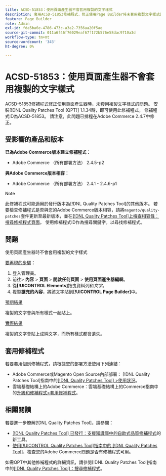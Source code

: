 ```yaml
---
title: ACSD-51853：使用頁面產生器不會套用複製的文字樣式
description: 套用ACSD-51853修補程式，修正使用Page Builder時未套用複製文字樣式的Adobe Commerce問題。
feature: Page Builder
role: Admin
exl-id: fda5ba6e-4786-473c-a3a2-7356aa20f5ae
source-git-commit: 011a6f46f76029eaf67f172b576e58dac9710a3d
workflow-type: tm+mt
source-wordcount: '343'
ht-degree: 0%

---
```


# ACSD-51853：使用頁面產生器不會套用複製的文字樣式

ACSD-51853修補程式修正使用頁面產生器時，未套用複製文字樣式的問題。 安裝[!DNL Quality Patches Tool (QPT)] 1.1.34時，即可使用此修補程式。 修補程式ID為ACSD-51853。 請注意，此問題已排程在Adobe Commerce 2.4.7中修正。

## 受影響的產品和版本

**已為Adobe Commerce版本建立修補程式：**

* Adobe Commerce （所有部署方法） 2.4.5-p2

**與Adobe Commerce版本相容：**

* Adobe Commerce （所有部署方法） 2.4.1 - 2.4.6-p1

>[!NOTE]
>
>此修補程式可能適用於發行版本為[!DNL Quality Patches Tool]的其他版本。 若要檢查修補程式是否與您的Adobe Commerce版本相容，請將`magento/quality-patches`套件更新至最新版本，並在[[!DNL Quality Patches Tool]上檢查相容性：搜尋修補程式頁面](https://experienceleague.adobe.com/tools/commerce-quality-patches/index.html?lang=zh-Hant)。 使用修補程式ID作為搜尋關鍵字，以尋找修補程式。

## 問題

使用頁面產生器時不會套用複製的文字樣式

<u>要再現的步驟</u>：

1. 登入管理員。
1. 前往> **內容** > **頁面** > **開啟任何頁面** > **使用頁面產生器編輯**。
1. 從&#x200B;**[!UICONTROL Elements]**&#x200B;拖曳資料列和&#x200B;*文字*。
1. 複製&#x200B;**擴充的內容**，將該文字貼到&#x200B;**[!UICONTROL Page Builder]**&#x200B;中。

<u>預期結果</u>

複製的文字會與所有樣式一起貼上。

<u>實際結果</u>

複製的文字會貼上成純文字，而所有樣式都會遺失。

## 套用修補程式

若要套用個別修補程式，請根據您的部署方法使用下列連結：

* Adobe Commerce或Magento Open Source內部部署： [!DNL Quality Patches Tool]指南中的[[!DNL Quality Patches Tool] >使用狀況](/help/tools/quality-patches-tool/usage.md)。
* 雲端基礎結構上的Adobe Commerce：雲端基礎結構上的Commerce指南中的[升級和修補程式>套用修補程式](https://experienceleague.adobe.com/docs/commerce-cloud-service/user-guide/develop/upgrade/apply-patches.html?lang=zh-Hant)。

## 相關閱讀

若要進一步瞭解[!DNL Quality Patches Tool]，請參閱：

* [[!DNL Quality Patches Tool] 已發行：支援知識庫中的自助式品質修補程式](https://experienceleague.adobe.com/zh-hant/docs/commerce-operations/tools/quality-patches-tool/quality-patches-tool-to-self-serve-quality-patches)的新工具。
* [使用[!UICONTROL Quality Patches Tool]指南中的 [!DNL Quality Patches Tool]](/help/tools/quality-patches-tool/patches-available-in-qpt/check-patch-for-magento-issue-with-magento-quality-patches.md)，檢查您的Adobe Commerce問題是否有修補程式可用。


如需QPT中其他修補程式的詳細資訊，請參閱[!DNL Quality Patches Tool]指南中的[[!DNL Quality Patches Tool]：搜尋修補程式](https://experienceleague.adobe.com/tools/commerce-quality-patches/index.html?lang=zh-Hant)。
